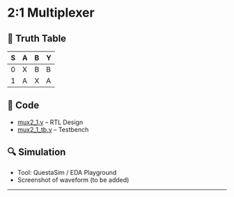 # 2:1 Multiplexer  

## 📘 Truth Table
| S | A | B | Y |
|---|---|---|---|
| 0 | X | B | B |
| 1 | A | X | A |

## 📝 Code
- [mux2_1.v](mux2_1.v) – RTL Design  
- [mux2_1_tb.v](mux2_1_tb.v) – Testbench  

## 🔍 Simulation
- Tool: QuestaSim / EDA Playground  
- Screenshot of waveform (to be added)

---

